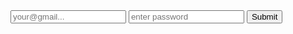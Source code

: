 <form action="" method="post"> 
<input type="email" name="email" id="password" placeholder="your@gmail..."/>
<input
type="password"
name="mail"
id="password"
placeholder="enter password"/>
<input type="submit"/> 
</form>
